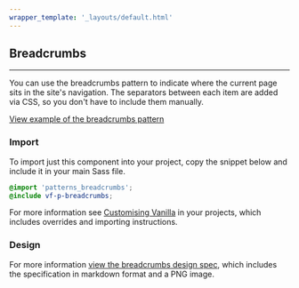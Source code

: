 ```yaml
---
wrapper_template: '_layouts/default.html'
---
```


## Breadcrumbs

<hr>

You can use the breadcrumbs pattern to indicate where the current page sits in
the site's navigation. The separators between each item are added via CSS, so
you don't have to include them manually.

<a href="/examples/patterns/breadcrumbs/" class="js-example">
View example of the breadcrumbs pattern
</a>

### Import

To import just this component into your project, copy the snippet below and include it in your main Sass file.

```scss
@import 'patterns_breadcrumbs';
@include vf-p-breadcrumbs;
```

For more information see [Customising Vanilla](/customising-vanilla/) in your projects, which includes overrides and importing instructions.

### Design

For more information [view the breadcrumbs design spec](https://github.com/ubuntudesign/vanilla-design/tree/master/Breadcrumbs), which includes the specification in markdown format and a PNG image.
